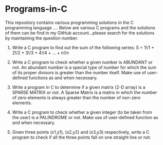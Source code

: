 # Programs-in-C
This repository contains various programming solutions in the C programming language ....
Below are various C programs and the solutions of them can be find in my GitHub account...please search for the solutions by maintaining the question number.

1. Write a C program to find out the sum of the following series:
    S = 1!/1 + 2!/2 + 3!/3 + 4!/4 + … + n!/n 
    
2. Write a C program to check whether a given number is ABUNDANT or not. An abundant number is a special type of number for which the sum of its proper divisors is greater than the number itself. Make use of user-defined functions as and when necessary.

3. Write a program in C to determine if a given matrix (2-D array) is a SPARSE MATRIX or not. A Sparse Matrix is a matrix in which the number of zero elements is always greater than the number of non-zero elements.

4. Write a C program to check whether a given integer (to be taken from the user) is a PALINDROME or not. Make use of user-defined function as and when necessary.

5. Given three points (x1,y1), (x2,y2) and (x3,y3) respectively, write a C program to check if all the three points fall on one straight line or not.

